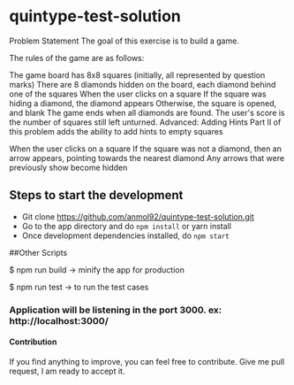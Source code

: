 # quintype-test-solution

Problem Statement
The goal of this exercise is to build a game.

The rules of the game are as follows:

The game board has 8x8 squares (initially, all represented by question marks)
There are 8 diamonds hidden on the board, each diamond behind one of the squares
When the user clicks on a square
If the square was hiding a diamond, the diamond appears
Otherwise, the square is opened, and blank
The game ends when all diamonds are found. The user's score is the number of squares still left unturned.
Advanced: Adding Hints
Part II of this problem adds the ability to add hints to empty squares

When the user clicks on a square
If the square was not a diamond, then an arrow appears, pointing towards the nearest diamond
Any arrows that were previously show become hidden

## Steps to start the development

* Git clone https://github.com/anmol92/quintype-test-solution.git
* Go to the app directory and do `npm install` or yarn install
* Once development dependencies installed, do `npm start`

##Other Scripts

$ npm run build -> minify the app for production

$ npm run test -> to run the test cases


### Application will be listening in the port 3000. ex: http://localhost:3000/

#### Contribution
If you find anything to improve, you can feel free to contribute. Give me pull request, I am ready to accept it.
